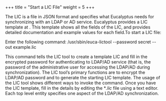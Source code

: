 +++
title = "Start a LIC File"
weight = 5
+++

The LIC is a file in JSON format and specifies what Eucalyptus needs for synchronizing with an LDAP or AD service. Eucalyptus provides a LIC template at . This template shows all the fields of the LIC, and provides detailed documentation and example values for each field.To start a LIC file: 

Enter the following command: 
    /usr/sbin/euca-lictool --password secret --out example.lic

This command tells the LIC tool to create a template LIC and fill in the encrypted password for authenticating to LDAP/AD service (that is, the password of the administrative user for accessing the LDAP/AD during synchronization). The LIC tool’s primary functions are to encrypt the LDAP/AD password and to generate the starting LIC template. The usage of the LIC tool shows different ways to invoke the command. Once you have the LIC template, fill in the details by editing the **.lic* file using a text editor. Each top level entity specifies one aspect of the LDAP/AD synchronization. 